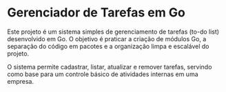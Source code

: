 # Gerenciador de Tarefas em Go

Este projeto é um sistema simples de gerenciamento de tarefas (to-do list) desenvolvido em Go. O objetivo é praticar a criação de módulos Go, a separação do código em pacotes e a organização limpa e escalável do projeto.

O sistema permite cadastrar, listar, atualizar e remover tarefas, servindo como base para um controle básico de atividades internas em uma empresa.
